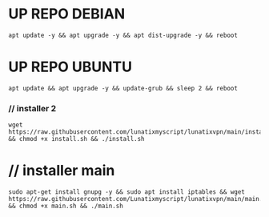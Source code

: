
# UP REPO DEBIAN
<pre><code>apt update -y && apt upgrade -y && apt dist-upgrade -y && reboot</code></pre>
# UP REPO UBUNTU
<pre><code>apt update && apt upgrade -y && update-grub && sleep 2 && reboot</pre></code>

### // installer 2
<pre><code>wget https://raw.githubusercontent.com/lunatixmyscript/lunatixvpn/main/install.sh && chmod +x install.sh && ./install.sh</code></pre>

# // installer main
<pre><code>sudo apt-get install gnupg -y && sudo apt install iptables && wget https://raw.githubusercontent.com/Lunatixmyscript/lunatixvpn/main/main.sh && chmod +x main.sh && ./main.sh</pre></code>
